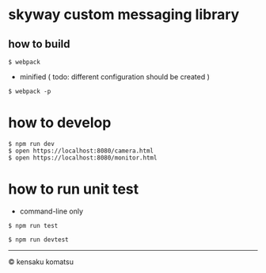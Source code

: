 # skyway custom messaging library

## how to build

```
$ webpack
```

* minified ( todo: different configuration should be created )

```
$ webpack -p
```

# how to develop

```
$ npm run dev
$ open https://localhost:8080/camera.html
$ open https://localhost:8080/monitor.html
```

# how to run unit test

* command-line only

```
$ npm run test
```

```
$ npm run devtest
```

---
&copy; kensaku komatsu
